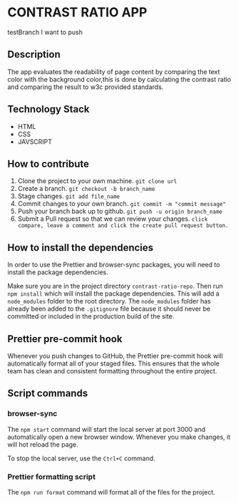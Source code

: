 # CONTRAST RATIO APP

testBranch I want to push

## Description

The app evaluates the readability of page content by comparing the text color with the background color,this is done by calculating the contrast ratio and comparing the result to w3c provided standards.

## Technology Stack

- HTML
- CSS
- JAVSCRIPT

## How to contribute

1. Clone the project to your own machine.
   `git clone url`
2. Create a branch.
   `git checkout -b branch_name`
3. Stage changes.
   `git add file_name`
4. Commit changes to your own branch.
   `git commit -m "commit message"`
5. Push your branch back up to github.
   `git push -u origin branch_name`
6. Submit a Pull request so that we can review your changes.
   `click compare, leave a comment and click the create pull request button.`

## How to install the dependencies

In order to use the Prettier and browser-sync packages, you will need to install the package dependencies.

Make sure you are in the project directory `contrast-ratio-repo`.
Then run `npm install` which will install the package dependencies.
This will add a `node_modules` folder to the root directory.
The `node_modules` folder has already been added to the `.gitignore` file because it should never be committed or included in the production build of the site.

## Prettier pre-commit hook

Whenever you push changes to GitHub, the Prettier pre-commit hook will automatically format all of your staged files. This ensures that the whole team has clean and consistent formatting throughout the entire project.

## Script commands

### browser-sync

The `npm start` command will start the local server at port 3000 and automatically open a new browser window. Whenever you make changes, it will hot reload the page.

To stop the local server, use the `Ctrl+C` command.

### Prettier formatting script

The `npm run format` command will format all of the files for the project.
